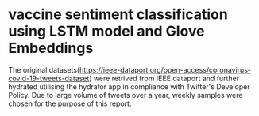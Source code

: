 # vaccine sentiment classification using LSTM model and Glove Embeddings 
The original datasets(https://ieee-dataport.org/open-access/coronavirus-covid-19-tweets-dataset) were retrived from IEEE dataport and further hydrated utilising the hydrator app in compliance with Twitter's Developer Policy. Due to large volume of tweets over a year, weekly samples were chosen for the purpose of this report. 


